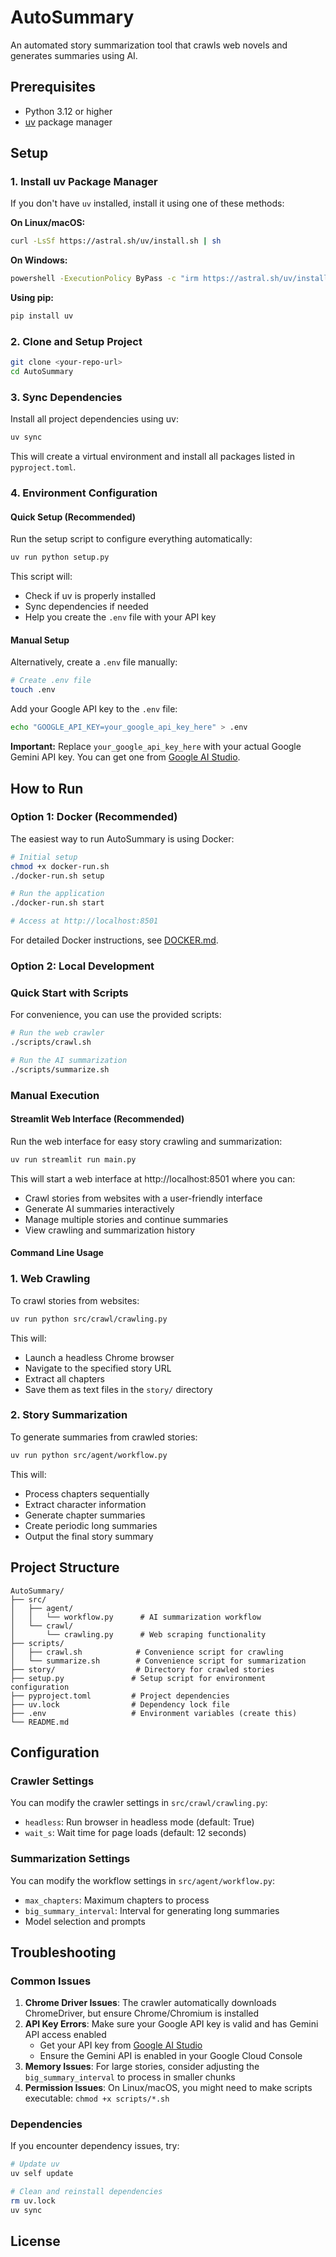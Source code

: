# AutoSummary

An automated story summarization tool that crawls web novels and generates summaries using AI.

## Prerequisites

- Python 3.12 or higher
- [uv](https://docs.astral.sh/uv/) package manager

## Setup

### 1. Install uv Package Manager

If you don't have `uv` installed, install it using one of these methods:

**On Linux/macOS:**
```bash
curl -LsSf https://astral.sh/uv/install.sh | sh
```

**On Windows:**
```bash
powershell -ExecutionPolicy ByPass -c "irm https://astral.sh/uv/install.ps1 | iex"
```

**Using pip:**
```bash
pip install uv
```

### 2. Clone and Setup Project

```bash
git clone <your-repo-url>
cd AutoSummary
```

### 3. Sync Dependencies

Install all project dependencies using uv:

```bash
uv sync
```

This will create a virtual environment and install all packages listed in `pyproject.toml`.

### 4. Environment Configuration

#### Quick Setup (Recommended)

Run the setup script to configure everything automatically:

```bash
uv run python setup.py
```

This script will:
- Check if uv is properly installed
- Sync dependencies if needed
- Help you create the `.env` file with your API key

#### Manual Setup

Alternatively, create a `.env` file manually:

```bash
# Create .env file
touch .env
```

Add your Google API key to the `.env` file:

```bash
echo "GOOGLE_API_KEY=your_google_api_key_here" > .env
```

**Important:** Replace `your_google_api_key_here` with your actual Google Gemini API key. You can get one from [Google AI Studio](https://makersuite.google.com/app/apikey).

## How to Run

### Option 1: Docker (Recommended)

The easiest way to run AutoSummary is using Docker:

```bash
# Initial setup
chmod +x docker-run.sh
./docker-run.sh setup

# Run the application
./docker-run.sh start

# Access at http://localhost:8501
```

For detailed Docker instructions, see [DOCKER.md](DOCKER.md).

### Option 2: Local Development

### Quick Start with Scripts

For convenience, you can use the provided scripts:

```bash
# Run the web crawler
./scripts/crawl.sh

# Run the AI summarization
./scripts/summarize.sh
```

### Manual Execution

#### Streamlit Web Interface (Recommended)

Run the web interface for easy story crawling and summarization:

```bash
uv run streamlit run main.py
```

This will start a web interface at http://localhost:8501 where you can:
- Crawl stories from websites with a user-friendly interface
- Generate AI summaries interactively
- Manage multiple stories and continue summaries
- View crawling and summarization history

#### Command Line Usage

### 1. Web Crawling

To crawl stories from websites:

```bash
uv run python src/crawl/crawling.py
```

This will:
- Launch a headless Chrome browser
- Navigate to the specified story URL
- Extract all chapters
- Save them as text files in the `story/` directory

### 2. Story Summarization

To generate summaries from crawled stories:

```bash
uv run python src/agent/workflow.py
```

This will:
- Process chapters sequentially
- Extract character information
- Generate chapter summaries
- Create periodic long summaries
- Output the final story summary

## Project Structure

```
AutoSummary/
├── src/
│   ├── agent/
│   │   └── workflow.py      # AI summarization workflow
│   └── crawl/
│       └── crawling.py      # Web scraping functionality
├── scripts/
│   ├── crawl.sh            # Convenience script for crawling
│   └── summarize.sh        # Convenience script for summarization
├── story/                  # Directory for crawled stories
├── setup.py               # Setup script for environment configuration
├── pyproject.toml         # Project dependencies
├── uv.lock                # Dependency lock file
├── .env                   # Environment variables (create this)
└── README.md
```

## Configuration

### Crawler Settings

You can modify the crawler settings in `src/crawl/crawling.py`:
- `headless`: Run browser in headless mode (default: True)
- `wait_s`: Wait time for page loads (default: 12 seconds)

### Summarization Settings

You can modify the workflow settings in `src/agent/workflow.py`:
- `max_chapters`: Maximum chapters to process
- `big_summary_interval`: Interval for generating long summaries
- Model selection and prompts

## Troubleshooting

### Common Issues

1. **Chrome Driver Issues**: The crawler automatically downloads ChromeDriver, but ensure Chrome/Chromium is installed
2. **API Key Errors**: Make sure your Google API key is valid and has Gemini API access enabled
   - Get your API key from [Google AI Studio](https://makersuite.google.com/app/apikey)
   - Ensure the Gemini API is enabled in your Google Cloud Console
3. **Memory Issues**: For large stories, consider adjusting the `big_summary_interval` to process in smaller chunks
4. **Permission Issues**: On Linux/macOS, you might need to make scripts executable: `chmod +x scripts/*.sh`

### Dependencies

If you encounter dependency issues, try:

```bash
# Update uv
uv self update

# Clean and reinstall dependencies
rm uv.lock
uv sync
```

## License